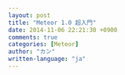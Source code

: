 ```yaml
---
layout: post
title: "Meteor 1.0 超入門"
date: 2014-11-06 22:21:30 +0900
comments: true
categories: [Meteor]
author: "カン"
written-language: "ja"
---
```

